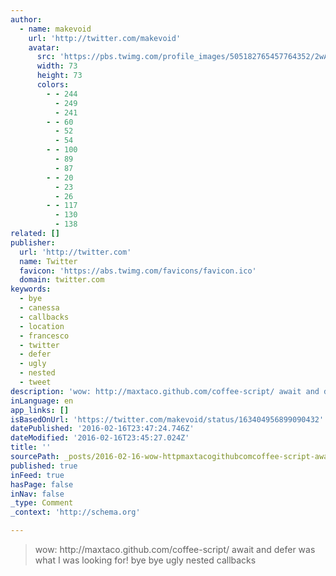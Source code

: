 ```yaml
---
author:
  - name: makevoid
    url: 'http://twitter.com/makevoid'
    avatar:
      src: 'https://pbs.twimg.com/profile_images/505182765457764352/2wAnUl4N_bigger.jpeg'
      width: 73
      height: 73
      colors:
        - - 244
          - 249
          - 241
        - - 60
          - 52
          - 54
        - - 100
          - 89
          - 87
        - - 20
          - 23
          - 26
        - - 117
          - 130
          - 138
related: []
publisher:
  url: 'http://twitter.com'
  name: Twitter
  favicon: 'https://abs.twimg.com/favicons/favicon.ico'
  domain: twitter.com
keywords:
  - bye
  - canessa
  - callbacks
  - location
  - francesco
  - twitter
  - defer
  - ugly
  - nested
  - tweet
description: 'wow: http://maxtaco.github.com/coffee-script/ await and defer was what I was looking for! bye bye ugly nested callbacks'
inLanguage: en
app_links: []
isBasedOnUrl: 'https://twitter.com/makevoid/status/163404956899090432'
datePublished: '2016-02-16T23:47:24.746Z'
dateModified: '2016-02-16T23:45:27.024Z'
title: ''
sourcePath: _posts/2016-02-16-wow-httpmaxtacogithubcomcoffee-script-await-and-defe.md
published: true
inFeed: true
hasPage: false
inNav: false
_type: Comment
_context: 'http://schema.org'

---
```

> wow&colon; http&colon;&sol;&sol;maxtaco&period;github&period;com&sol;coffee-script&sol; await and defer was what I was looking for&excl; bye bye ugly nested callbacks